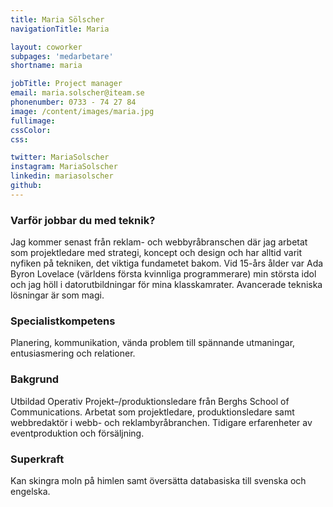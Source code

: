 ```yaml
---
title: Maria Sölscher
navigationTitle: Maria

layout: coworker
subpages: 'medarbetare'
shortname: maria

jobTitle: Project manager
email: maria.solscher@iteam.se
phonenumber: 0733 - 74 27 84
image: /content/images/maria.jpg
fullimage:
cssColor:
css:

twitter: MariaSolscher
instagram: MariaSolscher
linkedin: mariasolscher
github:
---
```


### Varför jobbar du med teknik?
Jag kommer senast från reklam- och webbyråbranschen där jag arbetat som projektledare med strategi, koncept och design och har alltid varit nyfiken på tekniken, det viktiga fundametet bakom. Vid 15-års ålder var Ada Byron Lovelace (världens första kvinnliga programmerare) min största idol och jag höll i datorutbildningar för mina klasskamrater. Avancerade tekniska lösningar är som magi.

### Specialistkompetens
Planering, kommunikation, vända problem till spännande utmaningar, entusiasmering och relationer.

### Bakgrund
Utbildad Operativ Projekt–/produktionsledare från Berghs School of Communications. Arbetat som projektledare, produktionsledare samt webbredaktör i webb- och reklambyråbranchen. Tidigare erfarenheter av eventproduktion och försäljning.

### Superkraft
Kan skingra moln på himlen samt översätta databasiska till svenska och engelska.